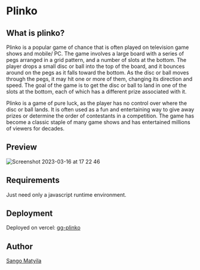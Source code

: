 # Plinko

## What is plinko?

Plinko is a popular game of chance that is often played on television game shows and mobile/ PC. 
The game involves a large board with a series of pegs arranged in a grid pattern, and a number of slots at the bottom. 
The player drops a small disc or ball into the top of the board, and it bounces around on the pegs as it falls toward the bottom.
As the disc or ball moves through the pegs, it may hit one or more of them, changing its direction and speed. 
The goal of the game is to get the disc or ball to land in one of the slots at the bottom, each of which has a different prize associated with it.

Plinko is a game of pure luck, as the player has no control over where the disc or ball lands. 
It is often used as a fun and entertaining way to give away prizes or determine the order of contestants in a competition. 
The game has become a classic staple of many game shows and has entertained millions of viewers for decades.

## Preview
![Screenshot 2023-03-16 at 17 22 46](https://user-images.githubusercontent.com/60422984/225664711-bef0aa9f-ef93-49f7-ab9f-f707a886377e.png)


## Requirements
Just need only a javascript runtime environment.

## Deployment
Deployed on vercel: [gg-plinko](gg-plinko.vercel.app)

## Author
[Sango Matyila](https://www.linkedin.com/in/sango-matyila-b1584a237)
